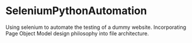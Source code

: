 # SeleniumPythonAutomation
Using selenium to automate the testing of a dummy website. Incorporating Page Object Model design philosophy into file architecture.

